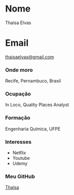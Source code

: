 # Nome
Thaísa Elvas

# Email
thaisaelvas@gmail.com

### Onde moro
Recife, Pernambuco, Brasil

### Ocupação
In Loco, Quality Places Analyst

### Formação
Engenharia Química, UFPE

### Interesses
- Netflix
- Youtube
- Udemy

### Meu GitHub
[Thaísa](github.com/elvasthaisa)